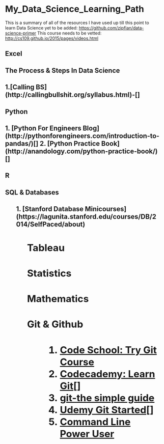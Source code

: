 # My_Data_Science_Learning_Path
This is a summary of all of the resources I have used up till this point to learn Data Science 
yet to be added: https://github.com/zipfian/data-science-primer
This course needs to be vetted: http://cs109.github.io/2015/pages/videos.html

<h2>Excel<h2> 

<h2> The Process & Steps In Data Science <h2>
1.[Calling BS](http://callingbullshit.org/syllabus.html)-[]

<h2>Python<h2>
1. [Python For Engineers Blog](http://pythonforengineers.com/introduction-to-pandas/)[]
2. [Python Practice Book](http://anandology.com/python-practice-book/)[]

<h2>R<h2> 

<h2>SQL & Databases <h2>
   <ol>
   1. [Stanford Database Minicourses](https://lagunita.stanford.edu/courses/DB/2014/SelfPaced/about)

   <ol>
<h2>Tableau<h2> 


<h2>Statistics<h2> 

<h2>Mathematics<h2>

<h2>Git & Github <h2>
   <ol>
   
   1. [Code School: Try Git Course](https://www.codeschool.com/courses/try-git) 
   2. [Codecademy: Learn Git](https://www.codecademy.com/learn/all)[]
   3. [git-the simple guide](http://rogerdudler.github.io/git-guide/)
   4. [Udemy Git Started](https://www.udemy.com/git-started-with-github/learn/v4/content)[]
   5. [Command Line Power User](https://commandlinepoweruser.com/) 
   
   <ol>
   

